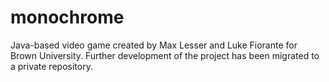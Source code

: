 monochrome
==========

Java-based video game created by Max Lesser and Luke Fiorante for Brown University. Further development of the project has been migrated to a private repository.
